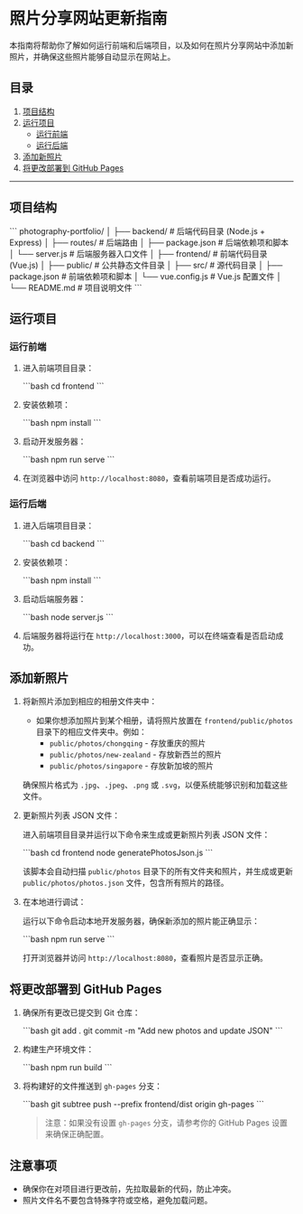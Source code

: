# 照片分享网站更新指南

本指南将帮助你了解如何运行前端和后端项目，以及如何在照片分享网站中添加新照片，并确保这些照片能够自动显示在网站上。

## 目录

1. [项目结构](#项目结构)
2. [运行项目](#运行项目)
   - [运行前端](#运行前端)
   - [运行后端](#运行后端)
3. [添加新照片](#添加新照片)
4. [将更改部署到 GitHub Pages](#将更改部署到-github-pages)

---

## 项目结构

\```
photography-portfolio/
│
├── backend/               # 后端代码目录 (Node.js + Express)
│   ├── routes/            # 后端路由
│   ├── package.json       # 后端依赖项和脚本
│   └── server.js          # 后端服务器入口文件
│
├── frontend/              # 前端代码目录 (Vue.js)
│   ├── public/            # 公共静态文件目录
│   ├── src/               # 源代码目录
│   ├── package.json       # 前端依赖项和脚本
│   └── vue.config.js      # Vue.js 配置文件
│
└── README.md              # 项目说明文件
\```

## 运行项目

### 运行前端

1. 进入前端项目目录：

   \```bash
   cd frontend
   \```

2. 安装依赖项：

   \```bash
   npm install
   \```

3. 启动开发服务器：

   \```bash
   npm run serve
   \```

4. 在浏览器中访问 `http://localhost:8080`，查看前端项目是否成功运行。

### 运行后端

1. 进入后端项目目录：

   \```bash
   cd backend
   \```

2. 安装依赖项：

   \```bash
   npm install
   \```

3. 启动后端服务器：

   \```bash
   node server.js
   \```

4. 后端服务器将运行在 `http://localhost:3000`，可以在终端查看是否启动成功。

## 添加新照片

1. 将新照片添加到相应的相册文件夹中：

   - 如果你想添加照片到某个相册，请将照片放置在 `frontend/public/photos` 目录下的相应文件夹中。例如：
      - `public/photos/chongqing` - 存放重庆的照片
      - `public/photos/new-zealand` - 存放新西兰的照片
      - `public/photos/singapore` - 存放新加坡的照片

   确保照片格式为 `.jpg`、`.jpeg`、`.png` 或 `.svg`，以便系统能够识别和加载这些文件。

2. 更新照片列表 JSON 文件：

   进入前端项目目录并运行以下命令来生成或更新照片列表 JSON 文件：

   \```bash
   cd frontend
   node generatePhotosJson.js
   \```

   该脚本会自动扫描 `public/photos` 目录下的所有文件夹和照片，并生成或更新 `public/photos/photos.json` 文件，包含所有照片的路径。

3. 在本地进行调试：

   运行以下命令启动本地开发服务器，确保新添加的照片能正确显示：

   \```bash
   npm run serve
   \```

   打开浏览器并访问 `http://localhost:8080`，查看照片是否显示正确。

## 将更改部署到 GitHub Pages

1. 确保所有更改已提交到 Git 仓库：

   \```bash
   git add .
   git commit -m "Add new photos and update JSON"
   \```

2. 构建生产环境文件：

   \```bash
   npm run build
   \```

3. 将构建好的文件推送到 `gh-pages` 分支：

   \```bash
   git subtree push --prefix frontend/dist origin gh-pages
   \```

   > 注意：如果没有设置 `gh-pages` 分支，请参考你的 GitHub Pages 设置来确保正确配置。

## 注意事项

- 确保你在对项目进行更改前，先拉取最新的代码，防止冲突。
- 照片文件名不要包含特殊字符或空格，避免加载问题。
